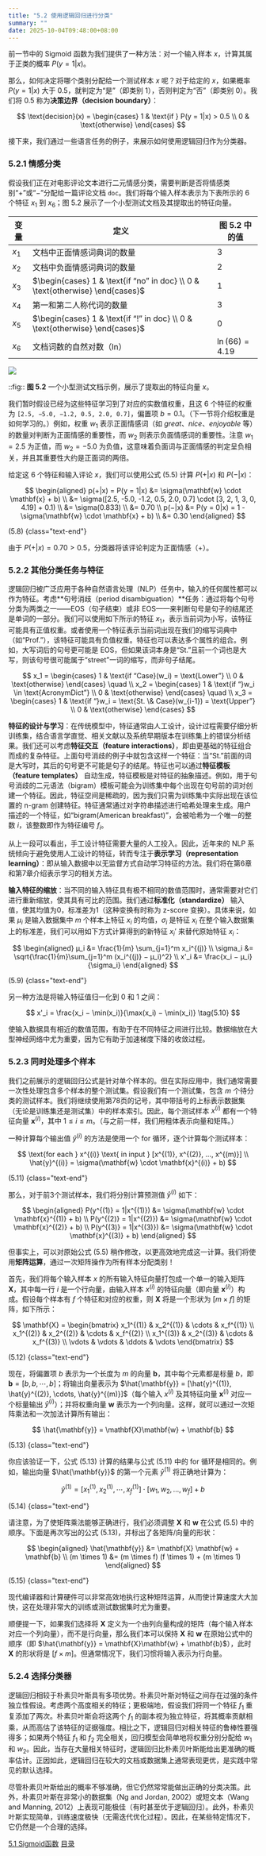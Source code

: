 ```yaml
---
title: "5.2 使用逻辑回归进行分类"
summary: ""
date: 2025-10-04T09:48:00+08:00
---
```


前一节中的 Sigmoid 函数为我们提供了一种方法：对一个输入样本 $x$，计算其属于正类的概率 $P(y = 1|x)$。

那么，如何决定将哪个类别分配给一个测试样本 $x$ 呢？对于给定的 $x$，如果概率 $P(y = 1|x)$ 大于 0.5，就判定为“是”（即类别 1），否则判定为“否”（即类别 0）。我们将 0.5 称为**决策边界（decision boundary）**：

$$
\text{decision}(x) =
\begin{cases}
1 & \text{if } P(y = 1|x) > 0.5 \\
0 & \text{otherwise}
\end{cases}
$$

接下来，我们通过一些语言任务的例子，来展示如何使用逻辑回归作为分类器。

### 5.2.1 情感分类

假设我们正在对电影评论文本进行二元情感分类，需要判断是否将情感类别“+”或“−”分配给一篇评论文档 `doc`。我们将每个输入样本表示为下表所示的 6 个特征 $x_1$ 到 $x_6$；图 5.2 展示了一个小型测试文档及其提取出的特征向量。

| 变量 | 定义 | 图 5.2 中的值 |
| --- | --- | --- |
| $x_1$ | 文档中正面情感词典词的数量 | 3 |
| $x_2$ | 文档中负面情感词典词的数量 | 2 |
| $x_3$ | $\begin{cases} 1 & \text{if “no” in doc} \\ 0 & \text{otherwise} \end{cases}$ | 1 |
| $x_4$ | 第一和第二人称代词的数量 | 3 |
| $x_5$ | $\begin{cases} 1 & \text{if “!” in doc} \\ 0 & \text{otherwise} \end{cases}$ | 0 |
| $x_6$ | 文档词数的自然对数（ln） | $\ln(66) = 4.19$ |

![](/images/speech-and-language-processing/slp-fig-5-2.png)

::fig:: **图 5.2** 一个小型测试文档示例，展示了提取出的特征向量 $x$。

我们暂时假设已经为这些特征学习到了对应的实数值权重，且这 6 个特征的权重为 `[2.5, −5.0, −1.2, 0.5, 2.0, 0.7]`，偏置项 $b = 0.1$。（下一节将介绍权重是如何学习的。）例如，权重 $w_1$ 表示正面情感词（如 *great*、*nice*、*enjoyable* 等）的数量对判断为正面情感的重要性，而 $w_2$ 则表示负面情感词的重要性。注意 $w_1 = 2.5$ 为正值，而 $w_2 = −5.0$ 为负值，这意味着负面词与正面情感的判定呈负相关，并且其重要性大约是正面词的两倍。

给定这 6 个特征和输入评论 $x$，我们可以使用公式 (5.5) 计算 $P(+|x)$ 和 $P(−|x)$：

$$
\begin{aligned}
p(+|x) = P(y = 1|x) &= \sigma(\mathbf{w} \cdot \mathbf{x} + b) \\
&= \sigma([2.5, -5.0, -1.2, 0.5, 2.0, 0.7] \cdot [3, 2, 1, 3, 0, 4.19] + 0.1) \\
&= \sigma(0.833) \\
&= 0.70 \\
p(−|x) &= P(y = 0|x) = 1 - \sigma(\mathbf{w} \cdot \mathbf{x} + b) \\
&= 0.30
\end{aligned}
$$

(5.8)
{class="text-end"}

由于 $P(+|x) = 0.70 > 0.5$，分类器将该评论判定为正面情感（+）。

### 5.2.2 其他分类任务与特征

逻辑回归被广泛应用于各种自然语言处理（NLP）任务中，输入的任何属性都可以作为特征。考虑**句号消歧（period disambiguation）**任务：通过将每个句号分类为两类之一——EOS（句子结束）或非 EOS——来判断句号是句子的结尾还是单词的一部分。我们可以使用如下所示的特征 $x_1$，表示当前词为小写，该特征可能具有正值权重。或者使用一个特征表示当前词出现在我们的缩写词典中（如“Prof.”），该特征可能具有负值权重。特征也可以表达多个属性的组合。例如，大写词后的句号更可能是 EOS，但如果该词本身是“St.”且前一个词也是大写，则该句号很可能属于“street”一词的缩写，而非句子结尾。

$$
x_1 =
\begin{cases} 
1 & \text{if “Case}(w_i) = \text{Lower”} \\
0 & \text{otherwise}
\end{cases}
\quad \\
x_2 =
\begin{cases}
1 & \text{if “}w_i \in \text{AcronymDict”} \\
0 & \text{otherwise}
\end{cases}
\quad \\
x_3 =
\begin{cases}
1 & \text{if “}w_i = \text{St. \& Case}(w_{i-1}) = \text{Upper”} \\
0 & \text{otherwise}
\end{cases}
$$

**特征的设计与学习**：在传统模型中，特征通常由人工设计，设计过程需要仔细分析训练集，结合语言学直觉、相关文献以及系统早期版本在训练集上的错误分析结果。我们还可以考虑**特征交互（feature interactions）**，即由更基础的特征组合而成的复杂特征。上面句号消歧的例子中就包含这样一个特征：当“St.”前面的词是大写时，其后的句号更不可能是句子的结尾。特征也可以通过**特征模板（feature templates）** 自动生成，特征模板是对特征的抽象描述。例如，用于句号消歧的二元语法（bigram）模板可能会为训练集中每个出现在句号前的词对创建一个特征。因此，特征空间是稀疏的，因为我们只需为训练集中实际出现在该位置的 n-gram 创建特征。特征通常通过对字符串描述进行哈希处理来生成。用户描述的一个特征，如“bigram(American breakfast)”，会被哈希为一个唯一的整数 $i$，该整数即作为特征编号 $f_i$。

从上一段可以看出，手工设计特征需要大量的人工投入。因此，近年来的 NLP 系统倾向于避免使用人工设计的特征，转而专注于**表示学习（representation learning）**：即从输入数据中以无监督方式自动学习特征的方法。我们将在第6章和第7章介绍表示学习的相关方法。

**输入特征的缩放**：当不同的输入特征具有极不相同的数值范围时，通常需要对它们进行重新缩放，使其具有可比的范围。我们通过**标准化（standardize）** 输入值，使其均值为0，标准差为1（这种变换有时称为 z-score 变换）。具体来说，如果 $µ_i$ 是输入数据集中 $m$ 个样本上特征 $x_i$ 的均值，$\sigma_i$ 是特征 $x_i$ 在整个输入数据集上的标准差，我们可以用如下方式计算得到的新特征 $x_i'$ 来替代原始特征 $x_i$：

$$
\begin{aligned}
µ_i &= \frac{1}{m} \sum_{j=1}^m x_i^{(j)} \\
\sigma_i &= \sqrt{\frac{1}{m}\sum_{j=1}^m (x_i^{(j)} − µ_i)^2} \\
x'_i &= \frac{x_i − µ_i}{\sigma_i}
\end{aligned}
$$

(5.9)
{class="text-end"}

另一种方法是将输入特征值归一化到 0 和 1 之间：

$$
x'_i = \frac{x_i − \min(x_i)}{\max(x_i) − \min(x_i)}
\tag{5.10}
$$

使输入数据具有相近的数值范围，有助于在不同特征之间进行比较。数据缩放在大型神经网络中尤为重要，因为它有助于加速梯度下降的收敛过程。

### 5.2.3 同时处理多个样本

我们之前展示的逻辑回归公式是针对单个样本的。但在实际应用中，我们通常需要一次性处理包含多个样本的整个测试集。假设我们有一个测试集，包含 $m$ 个待分类的测试样本。我们将继续使用第78页的记号，其中带括号的上标表示数据集（无论是训练集还是测试集）中的样本索引。因此，每个测试样本 $x^{(i)}$ 都有一个特征向量 $\mathbf{x}^{(i)}$，其中 $1 \leq i \leq m$。（与之前一样，我们用粗体表示向量和矩阵。）

一种计算每个输出值 $\hat{y}^{(i)}$ 的方法是使用一个 for 循环，逐个计算每个测试样本：

$$
\text{for each } x^{(i)} \text{ in input } [x^{(1)}, x^{(2)}, ..., x^{(m)}] \\
\hat{y}^{(i)} = \sigma(\mathbf{w} \cdot \mathbf{x}^{(i)} + b)
$$

(5.11)
{class="text-end"}

那么，对于前3个测试样本，我们将分别计算预测值 $\hat{y}^{(i)}$ 如下：

$$
\begin{aligned}
P(y^{(1)} = 1|x^{(1)}) &= \sigma(\mathbf{w} \cdot \mathbf{x}^{(1)} + b) \\
P(y^{(2)} = 1|x^{(2)}) &= \sigma(\mathbf{w} \cdot \mathbf{x}^{(2)} + b) \\
P(y^{(3)} = 1|x^{(3)}) &= \sigma(\mathbf{w} \cdot \mathbf{x}^{(3)} + b)
\end{aligned}
$$

但事实上，可以对原始公式 (5.5) 稍作修改，以更高效地完成这一计算。我们将使用**矩阵运算**，通过一次矩阵操作为所有样本分配类别！

首先，我们将每个输入样本 $x$ 的所有输入特征向量打包成一个单一的输入矩阵 $\mathbf{X}$，其中每一行 $i$ 是一个行向量，由输入样本 $x^{(i)}$ 的特征向量（即向量 $\mathbf{x}^{(i)}$）构成。假设每个样本有 $f$ 个特征和对应的权重，则 $\mathbf{X}$ 将是一个形状为 $[m \times f]$ 的矩阵，如下所示：

$$
\mathbf{X} =
\begin{bmatrix}
x_1^{(1)} & x_2^{(1)} & \cdots & x_f^{(1)} \\
x_1^{(2)} & x_2^{(2)} & \cdots & x_f^{(2)} \\
x_1^{(3)} & x_2^{(3)} & \cdots & x_f^{(3)} \\
\vdots & \vdots & \ddots & \vdots
\end{bmatrix}
$$

(5.12)
{class="text-end"}

现在，将偏置项 $b$ 表示为一个长度为 $m$ 的向量 $\mathbf{b}$，其中每个元素都是标量 $b$，即 $\mathbf{b} = [b, b, \cdots, b]$；将输出向量表示为 $\hat{\mathbf{y}} = [\hat{y}^{(1)}, \hat{y}^{(2)}, \cdots, \hat{y}^{(m)}]$（每个输入 $x^{(i)}$ 及其特征向量 $\mathbf{x}^{(i)}$ 对应一个标量输出 $\hat{y}^{(i)}$）；并将权重向量 $\mathbf{w}$ 表示为一个列向量。这样，就可以通过一次矩阵乘法和一次加法计算所有输出：

$$
\hat{\mathbf{y}} = \mathbf{X}\mathbf{w} + \mathbf{b}
$$

(5.13)
{class="text-end"}

你应该验证一下，公式 (5.13) 计算的结果与公式 (5.11) 中的 for 循环是相同的。例如，输出向量 $\hat{\mathbf{y}}$ 的第一个元素 $\hat{y}^{(1)}$ 将正确地计算为：

$$
\hat{y}^{(1)} = [x_1^{(1)}, x_2^{(1)}, \cdots, x_f^{(1)}] \cdot [w_1, w_2, ..., w_f] + b
$$

(5.14)
{class="text-end"}

请注意，为了使矩阵乘法能够正确进行，我们必须调整 $\mathbf{X}$ 和 $\mathbf{w}$ 在公式 (5.5) 中的顺序。下面是再次写出的公式 (5.13)，并标出了各矩阵/向量的形状：

$$
\begin{aligned}
\hat{\mathbf{y}} &= \mathbf{X} \mathbf{w} + \mathbf{b} \\
(m \times 1) &= (m \times f) (f \times 1) + (m \times 1)
\end{aligned}
$$

(5.15)
{class="text-end"}

现代编译器和计算硬件可以非常高效地执行这种矩阵运算，从而使计算速度大大加快，这在处理非常大的训练或测试数据集时尤为重要。

顺便提一下，如果我们选择将 $\mathbf{X}$ 定义为一个由列向量构成的矩阵（每个输入样本对应一个列向量），而不是行向量，那么我们本可以保持 $\mathbf{X}$ 和 $\mathbf{w}$ 在原始公式中的顺序（即 $\hat{\mathbf{y}} = \mathbf{X}\mathbf{w} + \mathbf{b}$），此时 $\mathbf{X}$ 的形状将是 $[f \times m]$。但通常情况下，我们习惯将输入表示为行向量。

### 5.2.4 选择分类器

逻辑回归相较于朴素贝叶斯具有多项优势。朴素贝叶斯对特征之间存在过强的条件独立性假设。考虑两个高度相关的特征；更极端地，假设我们将同一个特征 $f_1$ 重复添加了两次。朴素贝叶斯会将这两个 $f_1$ 的副本视为独立特征，将其概率贡献相乘，从而高估了该特征的证据强度。相比之下，逻辑回归对相关特征的鲁棒性要强得多；如果两个特征 $f_1$ 和 $f_2$ 完全相关，回归模型会简单地将权重分别分配给 $w_1$ 和 $w_2$。因此，当存在大量相关特征时，逻辑回归比朴素贝叶斯能给出更准确的概率估计。正因如此，逻辑回归在较大的文档或数据集上通常表现更优，是实践中常见的默认选择。

尽管朴素贝叶斯给出的概率不够准确，但它仍然常常能做出正确的分类决策。此外，朴素贝叶斯在非常小的数据集（Ng and Jordan, 2002）或短文本（Wang and Manning, 2012）上表现可能极佳（有时甚至优于逻辑回归）。此外，朴素贝叶斯实现简单，训练速度极快（无需迭代优化过程）。因此，在某些特定情况下，它仍然是一个合理的选择。


<nav class="pagination justify-content-between">
<a href="../ch5-01">5.1 Sigmoid函数</a>
<a href="../">目录</a>
<span></span>
</nav>

